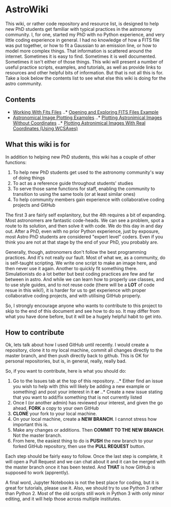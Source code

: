 # AstroWiki

This wiki, or rather code repository and resource list, is designed to help new PhD students get familiar with typical practices in the astronomy community. I, for one, started my PhD with no Python experience, and very little coding experience in general. I had no knowledge of how a FITS file was put together, or how to fit a Gaussian to an emission line, or how to model more complex things. That information is scattered around the internet. Sometimes it is easy to find. Sometimes it is well documented. Sometimes it isn't either of those things. This wiki will present a number of useful practice scripts, examples, and tutorials, as well as provide links to resources and other helpful bits of information. But that is not all this is for. Take a look below the contents list to see what else this wiki is doing for the astro community.

## Contents

- [Working With Fits Files]('./WorkingWithFitsFiles/WORKINGWITHFITSFILES.md')
..* [Opening and Exploring FITS Files Example]('./WorkingWithFitsFiles/Opening%20and%20Exploring%20FITS%20Files.ipynb')
- [Astronomical Image Plotting Examples]('./AstroImagePlotting/ASTROIMAGEPLOTTING.md')
..* [Plotting Astronimical Images Without Coordinates]('./AstroImagePlotting/Plotting%20Astronomical%20Images%20Without%20Coordiantes.ipynb')
..* [Plotting Astronimical Images With Real Coordinates (Using WCSAxes)]('./AstroImagePlotting/Plotting%20Astronomical%20Images%20With%20Real%20Coordiantes%20(Using%20WCSAxes).ipynb')

## What this wiki is for

In addition to helping new PhD students, this wiki has a couple of other functions:

1. To help new PhD students get used to the astronomy community's way of doing things
2. To act as a reference guide throughout students' studies
3. To serve those same functions for staff, enabling the community to transition to using the same tools (or at least similar ones)
4. To help community members gain experience with collaborative coding projects and GitHub

The first 3 are fairly self explanitory, but the 4th requires a bit of expanding. Most astronomers are fantastic code-heads. We can see a problem, spot a route to its solution, and then solve it with code. We do this day in and day out. After a PhD, even with no prior Python experience, just by exposure, most Astro PhD students are considered "expert level" coders. Even if you think you are not at that stage by the end of your PhD, you probably are. 

Generally, though, astronomers don't follow the best programming practices. And it's not really our fault. Most of what we, as a community, do is self-taught scripting. We write one script to make an image here, and then never use it again. Another to quickly fit something there. Simulationists do a lot better but best coding practices are few and far between in astro. And while we can learn how to properly use classes, and to use style guides, and to not reuse code (there will be a **LOT** of code resue in this wiki!), it is harder for us to get experience with proper collaborative coding projects, and with utilising GitHub properly. 

So, I strongly encourage anyone who wants to contribute to this project to skip to the end of this document and see how to do so. It may differ from what you have done before, but it will be a hugely helpful habit to get into. 

## How to contribute

Ok, lets talk about how I used GitHub until recently. I would create a repository, clone it to my local machine, commit all changes directly to the master branch, and then push directly back to github. This is OK for personal repositories, but is, in general, really, really bad. 

So, if you want to contribute, here is what you should do:

1. Go to the Issues tab at the top of this repository.
..* Either find an issue you wish to help with (this will likely be adding a new example or something) and post your interest in it **or**
..* Create a new issue stating that you want to add/fix something that is not currently listed
2. Once I (or another admin) has reviewed your interest, and given the go ahead, **FORK** a copy to your own GitHub
3. **CLONE** your fork to your local machine.
4. On your local machine, create a **NEW BRANCH**. I cannot stress how important this is. 
5. Make any changes or additions. Then **COMMIT TO THE NEW BRANCH**. Not the master branch.
6. From here, the easiest thing to do is **PUSH** the new branch to your forked GitHub repository, then use the **PULL REQUEST** button. 

Each step should be fairly easy to follow. Once the last step is complete, it will open a Pull Request and we can chat about it and it can be merged with the master branch once it has been tested. And **THAT** is how GitHub is supposed to work (apprently). 

A final word, Jupyter Notebooks is not the best place for coding, but it is great for tutorials, please use it. Also, we should try to use Python 3 rather than Python 2. Most of the old scripts still work in Python 3 with only minor editing, and it will help those across multiple institutes. 
